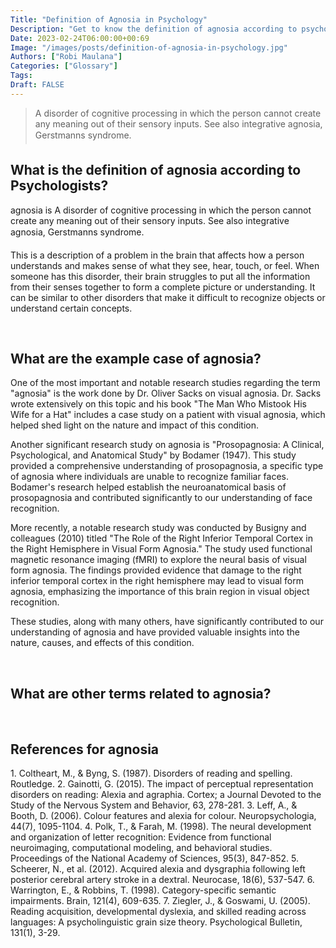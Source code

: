 ```yaml
---
Title: "Definition of Agnosia in Psychology"
Description: "Get to know the definition of agnosia according to psychologists."
Date: 2023-02-24T06:00:00+00:69
Image: "/images/posts/definition-of-agnosia-in-psychology.jpg"
Authors: ["Robi Maulana"]
Categories: ["Glossary"]
Tags: 
Draft: FALSE
---
```





> A disorder of cognitive processing in which the person cannot create any meaning out of their sensory inputs. See also integrative agnosia, Gerstmanns syndrome.

## What is the definition of agnosia according to Psychologists?

agnosia is A disorder of cognitive processing in which the person cannot create any meaning out of their sensory inputs. See also integrative agnosia, Gerstmanns syndrome.

This is a description of a problem in the brain that affects how a person understands and makes sense of what they see, hear, touch, or feel. When someone has this disorder, their brain struggles to put all the information from their senses together to form a complete picture or understanding. It can be similar to other disorders that make it difficult to recognize objects or understand certain concepts.

 

## What are the example case of agnosia?

One of the most important and notable research studies regarding the term "agnosia" is the work done by Dr. Oliver Sacks on visual agnosia. Dr. Sacks wrote extensively on this topic and his book "The Man Who Mistook His Wife for a Hat" includes a case study on a patient with visual agnosia, which helped shed light on the nature and impact of this condition.

Another significant research study on agnosia is "Prosopagnosia: A Clinical, Psychological, and Anatomical Study" by Bodamer (1947). This study provided a comprehensive understanding of prosopagnosia, a specific type of agnosia where individuals are unable to recognize familiar faces. Bodamer's research helped establish the neuroanatomical basis of prosopagnosia and contributed significantly to our understanding of face recognition.

More recently, a notable research study was conducted by Busigny and colleagues (2010) titled "The Role of the Right Inferior Temporal Cortex in the Right Hemisphere in Visual Form Agnosia." The study used functional magnetic resonance imaging (fMRI) to explore the neural basis of visual form agnosia. The findings provided evidence that damage to the right inferior temporal cortex in the right hemisphere may lead to visual form agnosia, emphasizing the importance of this brain region in visual object recognition.

These studies, along with many others, have significantly contributed to our understanding of agnosia and have provided valuable insights into the nature, causes, and effects of this condition.

 

## What are other terms related to agnosia?

 

## References for agnosia

1\. Coltheart, M., & Byng, S. (1987). Disorders of reading and spelling. Routledge. 2. Gainotti, G. (2015). The impact of perceptual representation disorders on reading: Alexia and agraphia. Cortex; a Journal Devoted to the Study of the Nervous System and Behavior, 63, 278-281. 3. Leff, A., & Booth, D. (2006). Colour features and alexia for colour. Neuropsychologia, 44(7), 1095-1104. 4. Polk, T., & Farah, M. (1998). The neural development and organization of letter recognition: Evidence from functional neuroimaging, computational modeling, and behavioral studies. Proceedings of the National Academy of Sciences, 95(3), 847-852. 5. Scheerer, N., et al. (2012). Acquired alexia and dysgraphia following left posterior cerebral artery stroke in a dextral. Neurocase, 18(6), 537-547. 6. Warrington, E., & Robbins, T. (1998). Category-specific semantic impairments. Brain, 121(4), 609-635. 7. Ziegler, J., & Goswami, U. (2005). Reading acquisition, developmental dyslexia, and skilled reading across languages: A psycholinguistic grain size theory. Psychological Bulletin, 131(1), 3-29.

